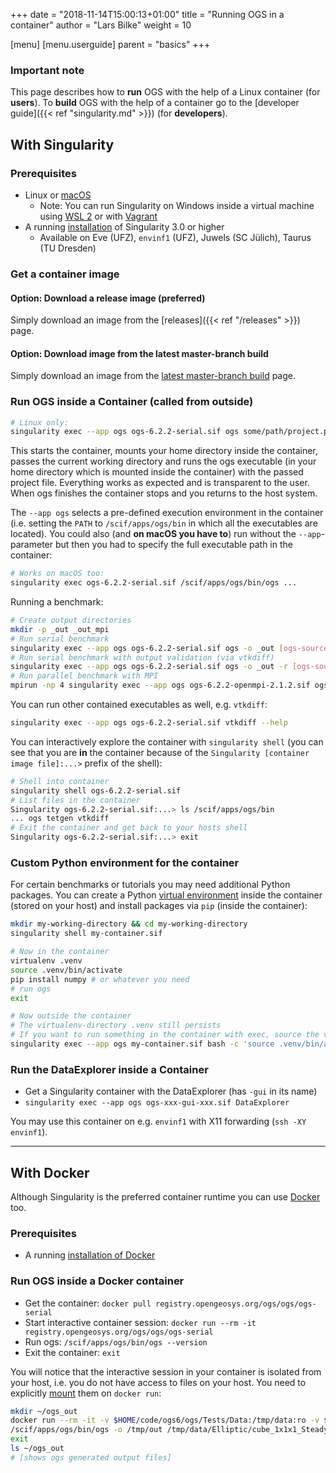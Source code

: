 +++
date = "2018-11-14T15:00:13+01:00"
title = "Running OGS in a container"
author = "Lars Bilke"
weight = 10

[menu]
  [menu.userguide]
    parent = "basics"
+++

<div class='note'>

### Important note

This page describes how to **run** OGS with the help of a Linux container (for **users**). To **build** OGS with the help of a container go to the [developer guide]({{< ref "singularity.md" >}}) (for **developers**).

</div>

## With Singularity

### Prerequisites

* Linux or [macOS](https://sylabs.io/singularity-desktop-macos/)
  * Note: You can run Singularity on Windows inside a virtual machine using [WSL 2](https://docs.microsoft.com/en-us/windows/wsl/install-win10) or with [Vagrant](https://app.vagrantup.com/sylabs)
* A running [installation](https://sylabs.io/guides/3.5/user-guide/quick_start.html#quick-installation-steps) of Singularity 3.0 or higher
  * Available on Eve (UFZ), `envinf1` (UFZ), Juwels (SC Jülich), Taurus (TU Dresden)

### Get a container image

#### Option: Download a release image (preferred)

Simply download an image from the [releases]({{< ref "/releases" >}}) page.

#### Option: Download image from the latest master-branch build

Simply download an image from the [latest master-branch build](https://gitlab.opengeosys.org/ogs/ogs/-/jobs/artifacts/master/browse/ThirdParty/container-maker/_out/images?job=container) page.

### Run OGS inside a Container (called from outside)

```bash
# Linux only:
singularity exec --app ogs ogs-6.2.2-serial.sif ogs some/path/project.prj
```

This starts the container, mounts your home directory inside the container, passes the current working directory and runs the ogs executable (in your home directory which is mounted inside the container) with the passed project file. Everything works as expected and is transparent to the user. When ogs finishes the container stops and you returns to the host system.

The `--app ogs` selects a pre-defined execution environment in the container (i.e. setting the `PATH` to `/scif/apps/ogs/bin` in which all the executables are located). You could also (and **on macOS you have to**) run without the `--app`-parameter but then you had to specify the full executable path in the container:

```bash
# Works on macOS too:
singularity exec ogs-6.2.2-serial.sif /scif/apps/ogs/bin/ogs ...
```

Running a benchmark:

```bash
# Create output directories
mkdir -p _out _out_mpi
# Run serial benchmark
singularity exec --app ogs ogs-6.2.2-serial.sif ogs -o _out [ogs-sources]/Tests/Data/Mechanics/Linear/disc_with_hole.prj
# Run serial benchmark with output validation (via vtkdiff)
singularity exec --app ogs ogs-6.2.2-serial.sif ogs -o _out -r [ogs-sources]/Tests/Data/Mechanics/Linear [ogs-sources]/Tests/Data/Mechanics/Linear/disc_with_hole.prj
# Run parallel benchmark with MPI
mpirun -np 4 singularity exec --app ogs ogs-6.2.2-openmpi-2.1.2.sif ogs -o _out_mpi [ogs-sources]/Tests/Data/Mechanics/Linear/disc_with_hole.prj
```

You can run other contained executables as well, e.g. `vtkdiff`:

```bash
singularity exec --app ogs ogs-6.2.2-serial.sif vtkdiff --help
```

You can interactively explore the container with `singularity shell` (you can see that you are **in** the container because of the `Singularity [container image file]:...>` prefix of the shell):

```bash
# Shell into container
singularity shell ogs-6.2.2-serial.sif
# List files in the container
Singularity ogs-6.2.2-serial.sif:...> ls /scif/apps/ogs/bin
... ogs tetgen vtkdiff
# Exit the container and get back to your hosts shell
Singularity ogs-6.2.2-serial.sif:...> exit
```

### Custom Python environment for the container

For certain benchmarks or tutorials you may need additional Python packages. You can create a Python [virtual environment](https://virtualenv.pypa.io/en/latest/) inside the container (stored on your host) and install packages via `pip` (inside the container):

```bash
mkdir my-working-directory && cd my-working-directory
singularity shell my-container.sif

# Now in the container
virtualenv .venv
source .venv/bin/activate
pip install numpy # or whatever you need
# run ogs
exit

# Now outside the container
# The virtualenv-directory .venv still persists
# If you want to run something in the container with exec, source the venv before:
singularity exec --app ogs my-container.sif bash -c 'source .venv/bin/activate && ogs ...'
```

### Run the DataExplorer inside a Container

* Get a Singularity container with the DataExplorer (has `-gui` in its name)
* `singularity exec --app ogs ogs-xxx-gui-xxx.sif DataExplorer`

You may use this container on e.g. `envinf1` with X11 forwarding (`ssh -XY envinf1`).

----

## With Docker

Although Singularity is the preferred container runtime you can use [Docker](https://www.docker.com) too.

### Prerequisites

* A running [installation of Docker](https://docs.docker.com/get-docker/)

### Run OGS inside a Docker container

* Get the container: `docker pull registry.opengeosys.org/ogs/ogs/ogs-serial`
* Start interactive container session: `docker run --rm -it registry.opengeosys.org/ogs/ogs/ogs-serial`
* Run ogs: `/scif/apps/ogs/bin/ogs --version`
* Exit the container: `exit`

You will notice that the interactive session in your container is isolated from your host, i.e. you do not have access to files on your host. You need to explicitly [mount](https://docs.docker.com/storage/bind-mounts/) them on `docker run`:

```bash
mkdir ~/ogs_out
docker run --rm -it -v $HOME/code/ogs6/ogs/Tests/Data:/tmp/data:ro -v $HOME/ogs_out:/tmp/out registry.opengeosys.org/ogs/ogs/ogs-seria
/scif/apps/ogs/bin/ogs -o /tmp/out /tmp/data/Elliptic/cube_1x1x1_SteadyStateDiffusion/cube_1e4.prj
exit
ls ~/ogs_out
# [shows ogs generated output files]
```
